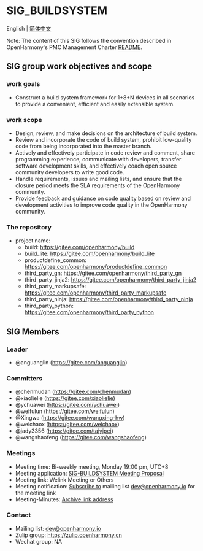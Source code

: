 # SIG_BUILDSYSTEM
 English | [简体中文](./sig_build_system_cn.md)

 Note: The content of this SIG follows the convention described in OpenHarmony's PMC Management Charter [README](/zh/pmc.md).

## SIG group work objectives and scope

### work goals
- Construct a build system framework for 1+8+N devices in all scenarios to provide a convenient, efficient and easily extensible system.

### work scope
- Design, review, and make decisions on the architecture of build system.
- Review and incorporate the code of build system, prohibit low-quality code from being incorporated into the master branch.
- Actively and effectively participate in code review and comment, share programming experience, communicate with developers, transfer software development skills, and effectively coach open source community developers to write good code.
- Handle requirements, issues and mailing lists, and ensure that the closure period meets the SLA requirements of the OpenHarmony community.
- Provide feedback and guidance on code quality based on review and development activities to improve code quality in the OpenHarmony community.

### The repository
- project name:
  - build: https://gitee.com/openharmony/build
  - build_lite: https://gitee.com/openharmony/build_lite
  - productdefine_common: https://gitee.com/openharmony/productdefine_common
  - third_party_gn: https://gitee.com/openharmony/third_party_gn
  - third_party_jinja2: https://gitee.com/openharmony/third_party_jinja2
  - third_party_markupsafe: https://gitee.com/openharmony/third_party_markupsafe
  - third_party_ninja: https://gitee.com/openharmony/third_party_ninja
  - third_party_python: https://gitee.com/openharmony/third_party_python

## SIG Members

### Leader
- @anguanglin (https://gitee.com/anguanglin)

### Committers
- @chenmudan (https://gitee.com/chenmudan)
- @xiaolielie (https://gitee.com/xiaolielie)
- @ychuawei (https://gitee.com/ychuawei)
- @weifulun (https://gitee.com/weifulun)
- @Xingwa (https://gitee.com/wangxing-hw)
- @weichaox (https://gitee.com/weichaox)
- @jady3356 (https://gitee.com/taiyipei)
- @wangshaofeng (https://gitee.com/wangshaofeng)

 ### Meetings
 - Meeting time: Bi-weekly meeting, Monday 19:00 pm, UTC+8
 - Meeting application: [SIG-BUILDSYSTEM Meeting Proposal](https://shimo.im/sheets/m8AZV1JgE2UQ1KAb/MODOC/)
 - Meeting link: Welink Meeting or Others
 - Meeting notification: [Subscribe to](https://lists.openatom.io/postorius/lists/dev.openharmony.io) mailing list dev@openharmony.io for the meeting link
 - Meeting-Minutes: [Archive link address](https://gitee.com/openharmony-sig/sig-content)

 ### Contact

 - Mailing list: dev@openharmony.io
 - Zulip group: https://zulip.openharmony.cn
 - Wechat group: NA
